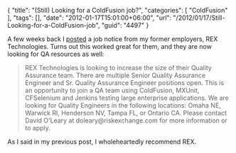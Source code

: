 {
	"title": "(Still) Looking for a ColdFusion job?",
	"categories": [
		"ColdFusion"
	],
	"tags": [],
	"date": "2012-01-17T15:01:00+06:00",
	"url": "/2012/01/17/Still-Looking-for-a-ColdFusion-job",
	"guid": "4497"
}

A few weeks back I <a href="http://www.raymondcamden.com/index.cfm/2012/1/4/Looking-for-a-ColdFusion-job">posted</a> a job notice from my former employers, REX Technologies. Turns out this worked great for them, and they are now looking for QA resources as well:

<blockquote>
REX Technologies is looking to increase the size of their Quality Assurance team. There are multiple Senior Quality Assurance Engineer and Sr. Quality Assurance Engineer positions open. This is an opportunity to join a QA team using ColdFusion, MXUnit, CFSelenium and Jenkins testing large enterprise applications. We are looking for Quality Engineers in the following locations: Omaha NE, Warwick RI, Henderson NV, Tampa FL, or Ontario CA. Please contact David O'Leary at doleary@riskexchange.com for more information or to apply.
</blockquote>

As I said in my previous post, I wholeheartedly recommend REX.